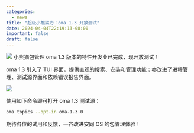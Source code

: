 ```yaml
---
categories:
  - news
title: "超级小熊猫力：oma 1.3 开放测试"
date: 2024-04-04T22:19:13-08:00
important: false
draft: false
---
```

![](/assets/news/oma1.3.jpg)
小熊猫包管理 oma 1.3 版本的特性开发业已完成，现开放测试！

oma 1.3 引入了 TUI 界面，提供直观的搜索、安装和管理功能；亦改进了进程管理、测试源界面和依赖错误报告界面。

![](../imgs/oma1.3.jpg)

使用如下命令即可打开 oma 1.3 测试源：
```bash
oma topics --opt-in oma-1.3.0
```
期待各位的试用和反馈，一齐改进安同 OS 的包管理体验！